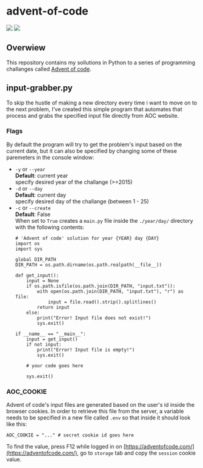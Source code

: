 # advent-of-code
![](https://img.shields.io/badge/days%20completed-4-red)
![](https://img.shields.io/badge/stars%20⭐-9-yellow)
## Overwiew
This repository contains my sollutions in Python to a series of programming challanges called [Advent of code](https://adventofcode.com/).

## input-grabber.py
To skip the hustle of making a new directory every time i want to move on to the next problem, I've created this simple program that automates that process and grabs the specified input file directly from AOC website. 

### Flags
By default the program will try to get the problem's input based on the current date, but it can also be specified by changing some of these paremeters in the console window:

- `-y` or `--year` \
  **Default**: current year \
  specify desired year of the challange (>=2015)
- `-d` or `--day` \
  **Default**: current day \
  specify desired day of the challange (between 1 - 25)
- `-c` or `--create` \
  **Default**: False \
  When set to `True` creates a `main.py` file inside the `./year/day/` directory with the following contents: 
  ```python3
  # 'Advent of code' solution for year {YEAR} day {DAY}
  import os
  import sys
                          
  global DIR_PATH
  DIR_PATH = os.path.dirname(os.path.realpath(__file__))

  def get_input():
      input = None
      if os.path.isfile(os.path.join(DIR_PATH, "input.txt")):
          with open(os.path.join(DIR_PATH, "input.txt"), "r") as file:    
              input = file.read().strip().splitlines()
          return input
      else:
          print("Error! Input file does not exist!")
          sys.exit()
                          
  if __name__ == "__main__":
      input = get_input()
      if not input:
          print("Error! Input file is empty!")
          sys.exit()
                          
      # your code goes here
      
      sys.exit()
  ```

### AOC_COOKIE
Advent of code's input files are generated based on the user's id inside the browser cookies. In order to retrieve this file from the server, a variable needs to be specified in a new file called `.env` so that inside it should look like this:
```python3
AOC_COOKIE = "..." # secret cookie id goes here
```
To find the value, press F12 while logged in on [https://adventofcode.com/](https://adventofcode.com/), go to `storage` tab and copy the `session` cookie value. 
